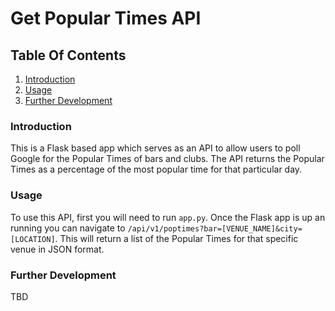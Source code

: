 # Get Popular Times API


## Table Of Contents
1. [Introduction](#introduction)
2. [Usage](#usage)
3. [Further Development](#further-development)

### Introduction
This is a Flask based app which serves as an API to allow users to poll Google for the Popular Times of bars and clubs.
The API returns the Popular Times as a percentage of the most popular time for that particular day.

### Usage
To use this API, first you will need to run `app.py`. Once the Flask app is up an running you can navigate to 
`/api/v1/poptimes?bar=[VENUE_NAME]&city=[LOCATION]`. This will return a list of the Popular Times for that specific venue in JSON format.


### Further Development
TBD
